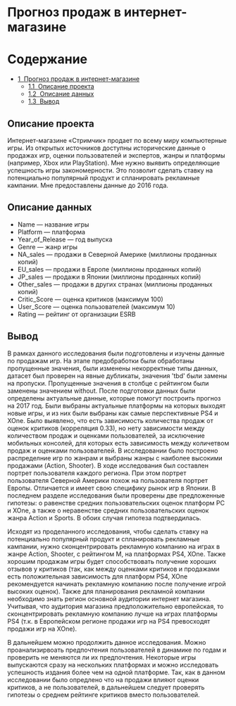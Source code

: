 # Прогноз продаж в интернет-магазине
<h1>Содержание<span class="tocSkip"></span></h1>
<div class="toc"><ul class="toc-item"><li><span><a href="#Прогноз-продаж-в-интернет-магазине" data-toc-modified-id="Прогноз-продаж-в-интернет-магазине-1"><span class="toc-item-num">1&nbsp;&nbsp;</span>Прогноз продаж в интернет-магазине</a></span><ul class="toc-item"><li><span><a href="#Описание-проекта" data-toc-modified-id="Описание-проекта-1.1"><span class="toc-item-num">1.1&nbsp;&nbsp;</span>Описание проекта</a></span></li><li><span><a href="#Описание-данных" data-toc-modified-id="Описание-данных-1.2"><span class="toc-item-num">1.2&nbsp;&nbsp;</span>Описание данных</a></span></li><li><span><a href="#Вывод" data-toc-modified-id="Вывод-1.3"><span class="toc-item-num">1.3&nbsp;&nbsp;</span>Вывод</a></span></li></ul></li></ul></div>



## Описание проекта
Интернет-магазине «Стримчик» продает по всему миру компьютерные игры. Из открытых источников доступны исторические данные о продажах игр, оценки пользователей и экспертов, жанры и платформы (например, Xbox или PlayStation). Мне нужно выявить определяющие успешность игры закономерности. Это позволит сделать ставку на потенциально популярный продукт и спланировать рекламные кампании.
Мне предоставлены данные до 2016 года.  

## Описание данных

- Name — название игры
- Platform — платформа
- Year_of_Release — год выпуска
- Genre — жанр игры
- NA_sales — продажи в Северной Америке (миллионы проданных копий)
- EU_sales — продажи в Европе (миллионы проданных копий)
- JP_sales — продажи в Японии (миллионы проданных копий)
- Other_sales — продажи в других странах (миллионы проданных копий)
- Critic_Score — оценка критиков (максимум 100)
- User_Score — оценка пользователей (максимум 10)
- Rating — рейтинг от организации ESRB 

## Вывод
В рамках данного исследования были подготовлены и изучены данные по продажам игр. На этапе предобработки были обработаны пропущенные значения, были изменены некорректные типы данных, датасет был проверен на явные дубликаты, значения 'tbd' были замены на пропуски. Пропущенные значения в столбце с рейтингом были заменены значением without. После подготовки данных были определены актуальные данные, которые помогут построить прогноз на 2017 год. Были выбраны актуальные платформы на которых выходят новые игры, и из них были выбраны как самые перспективные PS4 и XOne. Было выявлено, что есть зависимость количества продаж от оценок критиков (корреляция 0.33), но нету зависимости между количеством продаж и оценками пользователей, за исключение мобильных консолей, для которых есть зависимость между количетвом продаж и оценками пользователей. В исследовании было построено распределние игр по жанрам и выбраны жанры с наиболее высокими продажами (Action, Shooter). В ходе исследования был составлен портрет пользователя каждого региона. При этом портрет пользователя Северной Америки похож на пользователя портрет Европы. Отличается и имеет свою специфику рынок игр в Японии. В последнем разделе исследования были проверены две предложенные гипотезы: о равенстве средних пользовательских оценок платформ PC и XOne, а также о  неравенстве средних пользовательских оценок жанра Action и Sports. В обоих случая гипотеза подтвердилась. 

Исходят из проделанного исследования, чтобы сделать ставку на потенциально популярный продукт и спланировать рекламные кампании, нужно сконцентрировать рекламную компанию на играх в жанре Action, Shooter, с рейтингом М, на платформах PS4, XOne. Также хорошим продажам игры будет способствовать получение хороших отзывов у критиков (так, как между оценками критиков и продажами есть положительная зависимость для платформ PS4, XOne рекомендуется начинать рекламную компанию после получение игрой высоких оценок). Также для планирования рекламной компании необходимо знать регион основной аудитории интернет магазина. Учитывая, что аудитория магазина предположительно европейская, то сконцентрировать рекламную компанию лучше на играх платформы PS4 (т.к. в Европейском регионе продажи игр на PS4 превосходят продажи игр на XOne).

В дальнейшем можно продолжить данное исследования. Можно проанализирвоать предпочтения пользователей в динамике по годам и проверить не меняются ли их предпочтения. Некоторые игры выпускаются сразу на нескольких платформах и можно исследовать успешность издания более чем на одной платформе. Так, как в данном исследовании было опредлено что на продажи влияют оценки критиков, а не пользователей, в дальнейшем следует проверять гипотезы о среднем рейтинге критиков вместо пользователей.
